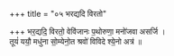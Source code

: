 +++
title = "०५ भरद्यदि विरतो"

+++
भर॒द्यदि॒ विरतो॒ वेवि॑जानः प॒थोरुणा॒ मनो॑जवा असर्जि ।  
तूयं॑ ययौ॒ मधु॑ना सो॒म्येनो॒त श्रवो॑ विविदे श्ये॒नो अत्र॑ ॥